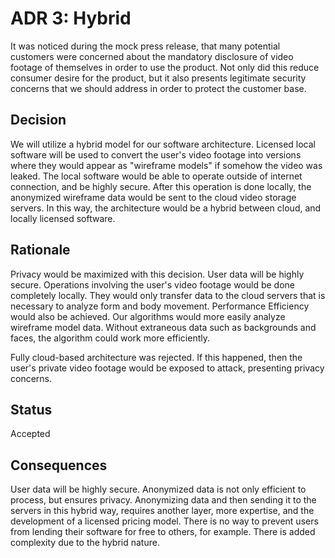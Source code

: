 # ADR 3: Hybrid 
It was noticed during the mock press release, that many potential customers were concerned about the mandatory disclosure of video footage of themselves in order to use the product. Not only did this reduce consumer desire for the product, but it also presents legitimate security concerns that we should address in order to protect the customer base.

## Decision 
We will utilize a hybrid model for our software architecture. Licensed local software will be used to convert the user's video footage into versions where they would appear as "wireframe models" if somehow the video was leaked. The local software would be able to operate outside of internet connection, and be highly secure. After this operation is done locally, the anonymized wireframe data would be sent to the cloud video storage servers. In this way, the architecture would be a hybrid between cloud, and locally licensed software.

## Rationale 
Privacy would be maximized with this decision. User data will be highly secure. Operations involving the user's video footage would be done completely locally. They would only transfer data to the cloud servers that is necessary to analyze form and body movement. 
Performance Efficiency would also be achieved. Our algorithms would more easily analyze wireframe model data. Without extraneous data such as backgrounds and faces, the algorithm could work more efficiently.

Fully cloud-based architecture was rejected. If this happened, then the user's private video footage would be exposed to attack, presenting privacy concerns. 

## Status
Accepted

## Consequences
User data will be highly secure. Anonymized data is not only efficient to process, but ensures privacy.
Anonymizing data and then sending it to the servers in this hybrid way, requires another layer, more expertise, and the development of a licensed pricing model. There is no way to prevent users from lending their software for free to others, for example. 
There is added complexity due to the hybrid nature.
